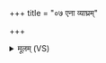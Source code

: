 +++
title = "०७ एना व्याघ्रम्"

+++
<details><summary>मूलम् (VS)</summary>

ए॒ना व्या॒घ्रं प॑रिषस्वजा॒नाः सिं॒हं हि॑न्वन्ति मह॒ते सौभ॑गाय।  
स॑मु॒द्रं न॑ सु॒भुव॑स्तस्थि॒वांसं॑ मर्मृ॒ज्यन्ते॑ द्वी॒पिन॑म॒प्स्व१॒॑न्तः ॥
</details>